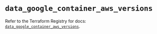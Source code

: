 # `data_google_container_aws_versions`

Refer to the Terraform Registry for docs: [`data_google_container_aws_versions`](https://registry.terraform.io/providers/hashicorp/google-beta/6.39.0/docs/data-sources/google_container_aws_versions).
